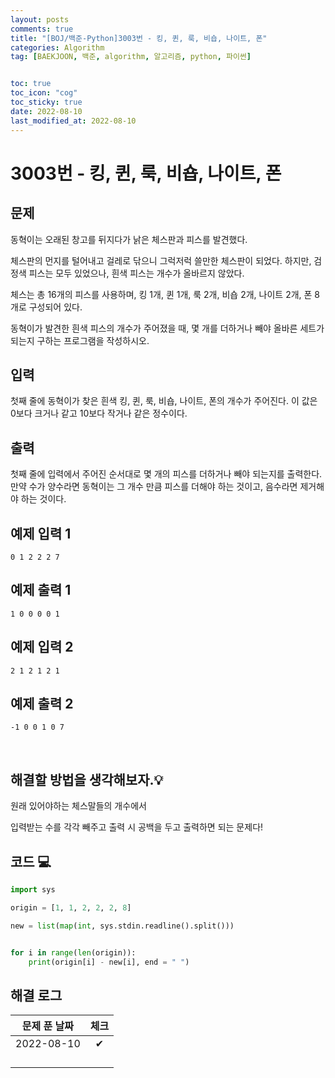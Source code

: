 ```yaml
---
layout: posts
comments: true
title: "[BOJ/백준-Python]3003번 - 킹, 퀸, 룩, 비숍, 나이트, 폰"
categories: Algorithm
tag: [BAEKJOON, 백준, algorithm, 알고리즘, python, 파이썬]


toc: true
toc_icon: "cog"
toc_sticky: true
date: 2022-08-10
last_modified_at: 2022-08-10
---
```




# 3003번 - 킹, 퀸, 룩, 비숍, 나이트, 폰


## 문제
동혁이는 오래된 창고를 뒤지다가 낡은 체스판과 피스를 발견했다.

체스판의 먼지를 털어내고 걸레로 닦으니 그럭저럭 쓸만한 체스판이 되었다. 하지만, 검정색 피스는 모두 있었으나, 흰색 피스는 개수가 올바르지 않았다.

체스는 총 16개의 피스를 사용하며, 킹 1개, 퀸 1개, 룩 2개, 비숍 2개, 나이트 2개, 폰 8개로 구성되어 있다.

동혁이가 발견한 흰색 피스의 개수가 주어졌을 때, 몇 개를 더하거나 빼야 올바른 세트가 되는지 구하는 프로그램을 작성하시오.


## 입력

첫째 줄에 동혁이가 찾은 흰색 킹, 퀸, 룩, 비숍, 나이트, 폰의 개수가 주어진다. 이 값은 0보다 크거나 같고 10보다 작거나 같은 정수이다.




## 출력
첫째 줄에 입력에서 주어진 순서대로 몇 개의 피스를 더하거나 빼야 되는지를 출력한다. 만약 수가 양수라면 동혁이는 그 개수 만큼 피스를 더해야 하는 것이고, 음수라면 제거해야 하는 것이다.





## 예제 입력 1 

```
0 1 2 2 2 7
```



## 예제 출력 1

```
1 0 0 0 0 1
```

## 예제 입력 2

```
2 1 2 1 2 1
```



## 예제 출력 2

```
-1 0 0 1 0 7
```



<Br>

##  해결할 방법을 생각해보자.💡
원래 있어야하는 체스말들의 개수에서

입력받는 수를 각각 빼주고 출력 시 공백을 두고 출력하면 되는 문제다!



## 코드 💻

```python
import sys

origin = [1, 1, 2, 2, 2, 8]

new = list(map(int, sys.stdin.readline().split()))


for i in range(len(origin)):
    print(origin[i] - new[i], end = " ")
```





## 해결 로그 

| 문제 푼 날짜 | 체크 |
| :----------: | :--: |
|  2022-08-10  |  ✔   |
|              |      |
|              |      |
|              |      |
|              |      |



